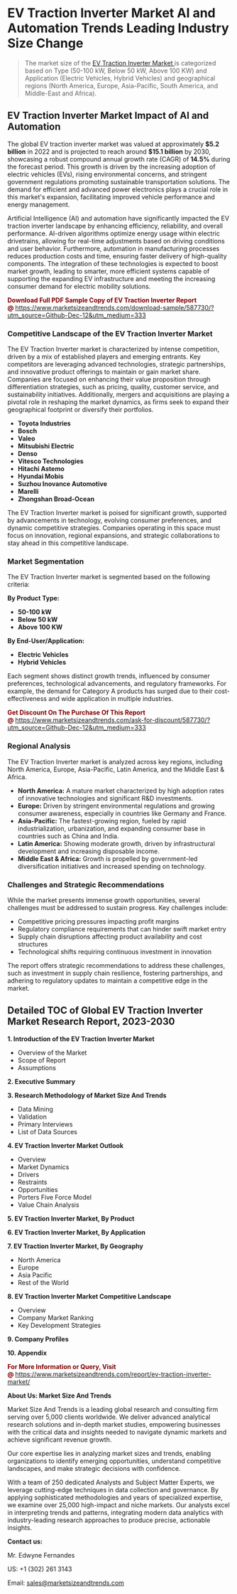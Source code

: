 <H1> EV Traction Inverter Market AI and Automation Trends Leading Industry Size Change</H1><blockquote><p>The market size of the <a href="https://www.marketsizeandtrends.com/download-sample/587730/?utm_source=Github-Dec-12&amp;utm_medium=333" target="_blank">EV Traction Inverter Market </a>is categorized based on Type (50-100 kW, Below 50 kW, Above 100 KW) and Application (Electric Vehicles, Hybrid Vehicles) and geographical regions (North America, Europe, Asia-Pacific, South America, and Middle-East and Africa).</p></blockquote><p><h2>EV Traction Inverter Market Impact of AI and Automation</h2><p>The global EV traction inverter market was valued at approximately <strong>$5.2 billion</strong> in 2022 and is projected to reach around <strong>$15.1 billion</strong> by 2030, showcasing a robust compound annual growth rate (CAGR) of <strong>14.5%</strong> during the forecast period. This growth is driven by the increasing adoption of electric vehicles (EVs), rising environmental concerns, and stringent government regulations promoting sustainable transportation solutions. The demand for efficient and advanced power electronics plays a crucial role in this market's expansion, facilitating improved vehicle performance and energy management.</p><p>Artificial Intelligence (AI) and automation have significantly impacted the EV traction inverter landscape by enhancing efficiency, reliability, and overall performance. AI-driven algorithms optimize energy usage within electric drivetrains, allowing for real-time adjustments based on driving conditions and user behavior. Furthermore, automation in manufacturing processes reduces production costs and time, ensuring faster delivery of high-quality components. The integration of these technologies is expected to boost market growth, leading to smarter, more efficient systems capable of supporting the expanding EV infrastructure and meeting the increasing consumer demand for electric mobility solutions.</p></p><p><strong><span style="color: #800000;">Download Full PDF Sample Copy of EV Traction Inverter Report @</span>&nbsp;</strong><a href="https://www.marketsizeandtrends.com/download-sample/587730/?utm_source=Github-Dec-12&amp;utm_medium=333">https://www.marketsizeandtrends.com/download-sample/587730/?utm_source=Github-Dec-12&amp;utm_medium=333</a></p><h3>Competitive Landscape of the EV Traction Inverter Market</h3><p>The EV Traction Inverter market is characterized by intense competition, driven by a mix of established players and emerging entrants. Key competitors are leveraging advanced technologies, strategic partnerships, and innovative product offerings to maintain or gain market share. Companies are focused on enhancing their value proposition through differentiation strategies, such as pricing, quality, customer service, and sustainability initiatives. Additionally, mergers and acquisitions are playing a pivotal role in reshaping the market dynamics, as firms seek to expand their geographical footprint or diversify their portfolios.</p><p><strong><p><ul><li>Toyota Industries </li><li> Bosch </li><li> Valeo </li><li> Mitsubishi Electric </li><li> Denso </li><li> Vitesco Technologies </li><li> Hitachi Astemo </li><li> Hyundai Mobis </li><li> Suzhou Inovance Automotive </li><li> Marelli </li><li> Zhongshan Broad-Ocean</p></li></ul></p></strong></p><p>The EV Traction Inverter market is poised for significant growth, supported by advancements in technology, evolving consumer preferences, and dynamic competitive strategies. Companies operating in this space must focus on innovation, regional expansions, and strategic collaborations to stay ahead in this competitive landscape.</p><h3>Market Segmentation</h3><p>The EV Traction Inverter market is segmented based on the following criteria:</p><p><strong>By Product Type:</strong></p><p><strong><p><ul><li>50-100 kW </li><li> Below 50 kW </li><li> Above 100 KW</p></li></ul></p></strong></p><p><strong>By End-User/Application:</strong></p><p><strong><p><ul><li>Electric Vehicles </li><li> Hybrid Vehicles</p></li></ul></p></strong></p><p>Each segment shows distinct growth trends, influenced by consumer preferences, technological advancements, and regulatory frameworks. For example, the demand for Category A products has surged due to their cost-effectiveness and wide application in multiple industries.</p><p><strong><span style="color: #800000;">Get Discount On The Purchase Of This Report @&nbsp;</span></strong><a href="https://www.marketsizeandtrends.com/ask-for-discount/587730/?utm_source=Github-Dec-12&amp;utm_medium=333">https://www.marketsizeandtrends.com/ask-for-discount/587730/?utm_source=Github-Dec-12&amp;utm_medium=333</a></p><h3>Regional Analysis</h3><p>The EV Traction Inverter market is analyzed across key regions, including North America, Europe, Asia-Pacific, Latin America, and the Middle East &amp; Africa.</p><ul><li><strong>North America:</strong> A mature market characterized by high adoption rates of innovative technologies and significant R&amp;D investments.</li><li><strong>Europe:</strong> Driven by stringent environmental regulations and growing consumer awareness, especially in countries like Germany and France.</li><li><strong>Asia-Pacific:</strong> The fastest-growing region, fueled by rapid industrialization, urbanization, and expanding consumer base in countries such as China and India.</li><li><strong>Latin America:</strong> Showing moderate growth, driven by infrastructural development and increasing disposable income.</li><li><strong>Middle East &amp; Africa:</strong> Growth is propelled by government-led diversification initiatives and increased spending on technology.</li></ul><h3>Challenges and Strategic Recommendations</h3><p>While the market presents immense growth opportunities, several challenges must be addressed to sustain progress. Key challenges include:</p><ul><li>Competitive pricing pressures impacting profit margins</li><li>Regulatory compliance requirements that can hinder swift market entry</li><li>Supply chain disruptions affecting product availability and cost structures</li><li>Technological shifts requiring continuous investment in innovation</li></ul><p>The report offers strategic recommendations to address these challenges, such as investment in supply chain resilience, fostering partnerships, and adhering to regulatory updates to maintain a competitive edge in the market.</p><h2>Detailed TOC of Global EV Traction Inverter Market Research Report, 2023-2030</h2><p><strong>1. Introduction of the EV Traction Inverter Market</strong></p><ul><li>Overview of the Market</li><li>Scope of Report</li><li>Assumptions&nbsp;</li></ul><p><strong>2. Executive Summary</strong></p><p><strong>3. Research Methodology of <strong>Market Size And Trends</strong></strong></p><ul><li>Data Mining</li><li>Validation</li><li>Primary Interviews</li><li>List of Data Sources&nbsp;</li></ul><p><strong>4. EV Traction Inverter Market Outlook</strong></p><ul><li>Overview</li><li>Market Dynamics</li><li>Drivers</li><li>Restraints</li><li>Opportunities</li><li>Porters Five Force Model</li><li>Value Chain Analysis&nbsp;</li></ul><p><strong>5. EV Traction Inverter Market, By Product</strong></p><p><strong>6. EV Traction Inverter Market, By Application</strong></p><p><strong>7. EV Traction Inverter Market, By Geography</strong></p><ul><li>North America</li><li>Europe</li><li>Asia Pacific</li><li>Rest of the World&nbsp;</li></ul><p><strong>8. EV Traction Inverter Market Competitive Landscape</strong></p><ul><li>Overview</li><li>Company Market Ranking</li><li>Key Development Strategies&nbsp;</li></ul><p><strong>9. Company Profiles</strong></p><p><strong>10. Appendix</strong></p><p><strong><span style="color: #800000;">For More Information or Query, Visit @&nbsp;</span></strong><a href="https://www.marketsizeandtrends.com/report/ev-traction-inverter-market/">https://www.marketsizeandtrends.com/report/ev-traction-inverter-market/</a></p><p></p><p><strong>About Us:&nbsp;Market Size And Trends</strong></p><p>Market Size And Trends&nbsp;is a leading global research and consulting firm serving over 5,000 clients worldwide. We deliver advanced analytical research solutions and in-depth market studies, empowering businesses with the critical data and insights needed to navigate dynamic markets and achieve significant revenue growth.</p><p>Our core expertise lies in analyzing market sizes and trends, enabling organizations to identify emerging opportunities, understand competitive landscapes, and make strategic decisions with confidence.</p><p>With a team of 250 dedicated Analysts and Subject Matter Experts, we leverage cutting-edge techniques in data collection and governance. By applying sophisticated methodologies and years of specialized expertise, we examine over 25,000 high-impact and niche markets. Our analysts excel in interpreting trends and patterns, integrating modern data analytics with industry-leading research approaches to produce precise, actionable insights.</p><p><strong>Contact us:</strong></p><p>Mr. Edwyne Fernandes</p><p>US: +1 (302) 261 3143</p><p>Email: <a href="mailto:sales@marketsizeandtrends.com">sales@marketsizeandtrends.com</a>&nbsp;</p>
